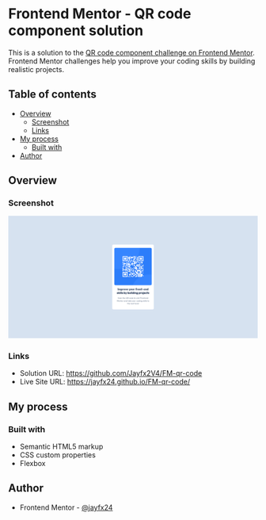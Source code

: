 # Frontend Mentor - QR code component solution

This is a solution to the [QR code component challenge on Frontend Mentor](https://www.frontendmentor.io/challenges/qr-code-component-iux_sIO_H). Frontend Mentor challenges help you improve your coding skills by building realistic projects. 

## Table of contents

- [Overview](#overview)
  - [Screenshot](#screenshot)
  - [Links](#links)
- [My process](#my-process)
  - [Built with](#built-with)
- [Author](#author)


## Overview

### Screenshot

![](./screenshot.png)


### Links

- Solution URL: https://github.com/Jayfx2V4/FM-qr-code
- Live Site URL: https://jayfx24.github.io/FM-qr-code/

## My process

### Built with

- Semantic HTML5 markup
- CSS custom properties
- Flexbox




## Author

- Frontend Mentor - [@jayfx24](https://www.frontendmentor.io/profile/Jayfx24)
